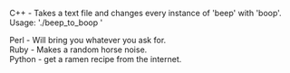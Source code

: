 C++ - Takes a text file and changes every instance of 'beep' with 'boop'.  
Usage: './beep_to_boop <TXT FILENAME>'  

Perl - Will bring you whatever you ask for.  
Ruby - Makes a random horse noise.  
Python - get a ramen recipe from the internet.  
